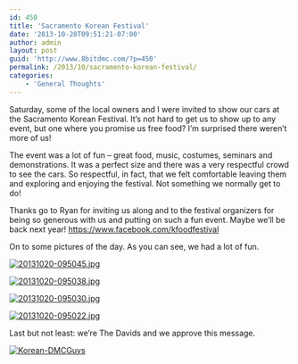 ```yaml
---
id: 450
title: 'Sacramento Korean Festival'
date: '2013-10-20T09:51:21-07:00'
author: admin
layout: post
guid: 'http://www.8bitdmc.com/?p=450'
permalink: /2013/10/sacramento-korean-festival/
categories:
    - 'General Thoughts'
---
```


Saturday, some of the local owners and I were invited to show our cars at the Sacramento Korean Festival. It’s not hard to get us to show up to any event, but one where you promise us free food? I’m surprised there weren’t more of us!

The event was a lot of fun – great food, music, costumes, seminars and demonstrations. It was a perfect size and there was a very respectful crowd to see the cars. So respectful, in fact, that we felt comfortable leaving them and exploring and enjoying the festival. Not something we normally get to do!

Thanks go to Ryan for inviting us along and to the festival organizers for being so generous with us and putting on such a fun event. Maybe we’ll be back next year! https://www.facebook.com/kfoodfestival

On to some pictures of the day. As you can see, we had a lot of fun.

[![20131020-095045.jpg](https://jonnyborbs.github.io/assets/images/2013/10/20131020-095045-300x300.jpg)](https://jonnyborbs.github.io/assets/images/2013/10/20131020-095045.jpg)

[![20131020-095038.jpg](https://jonnyborbs.github.io/assets/images/2013/10/20131020-095038-300x300.jpg)](https://jonnyborbs.github.io/assets/images/2013/10/20131020-095038.jpg)

[![20131020-095030.jpg](https://jonnyborbs.github.io/assets/images/2013/10/20131020-095030-300x300.jpg)](https://jonnyborbs.github.io/assets/images/2013/10/20131020-095030.jpg)

[![20131020-095022.jpg](https://jonnyborbs.github.io/assets/images/2013/10/20131020-095022-300x300.jpg)](https://jonnyborbs.github.io/assets/images/2013/10/20131020-095022.jpg)

Last but not least: we’re The Davids and we approve this message.

[![Korean-DMCGuys](https://jonnyborbs.github.io/assets/images/2013/10/Korean-DMCGuys-669x1024.jpg)](https://jonnyborbs.github.io/assets/images/2013/10/Korean-DMCGuys.jpg)
